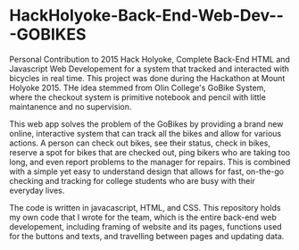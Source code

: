 # HackHolyoke-Back-End-Web-Dev---GOBIKES
Personal Contribution to 2015 Hack Holyoke, Complete Back-End HTML and Javascript Web Developement for a system that tracked and interacted with bicycles in real time.
This project was done during the Hackathon at Mount Holyoke 2015. THe idea stemmed from Olin College's GoBike System, where the checkout system is primitive notebook and pencil with little maintanence and no supervision.

This web app solves the problem of the GoBikes by providing a brand new online, interactive system that can track all the bikes and allow for various actions. A person can 
check out bikes, see their status, check in bikes, reserve a spot for bikes that are checked out, ping bikers who are taking too long, and even report problems to the manager for repairs.
This is combined with a simple yet easy to understand design that allows for fast, on-the-go checking and tracking for college students who are busy with their everyday lives.

The code is written in javacascript, HTML, and CSS. This repository holds my own code that I wrote for the team, which is the entire back-end web developement, including framing of website and its pages, functions used for the buttons and texts, and travelling between pages and updating data.
